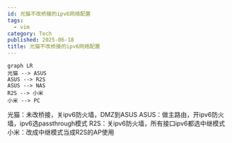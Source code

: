```yaml
---
id: 光猫不改桥接的ipv6网络配置
tags:
  - vim
category: Tech
published: 2025-06-18
title: 光猫不改桥接的ipv6网络配置
---
```



```mermaid
graph LR
光猫 --> ASUS
ASUS --> R2S
ASUS --> NAS
R2S --> 小米
小米 --> PC
```

光猫：未改桥接，关ipv6防火墙，DMZ到ASUS
ASUS：做主路由，开ipv6防火墙，ipv6选passthrough模式
R2S：关ipv6防火墙，所有接口ipv6都选中继模式
小米：改成中继模式当成R2S的AP使用


